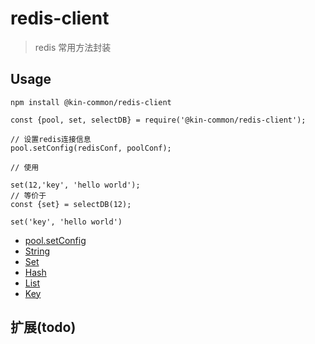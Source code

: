 # redis-client

> redis 常用方法封装

## Usage

    npm install @kin-common/redis-client

    const {pool, set, selectDB} = require('@kin-common/redis-client');

    // 设置redis连接信息
    pool.setConfig(redisConf, poolConf);

    // 使用

    set(12,'key', 'hello world');
    // 等价于
    const {set} = selectDB(12);

    set('key', 'hello world')

-   [pool.setConfig](docs/redisPool.md)
-   [String](docs/string.md)
-   [Set](docs/set.md)
-   [Hash](docs/hash.md)
-   [List](docs/list.md)
-   [Key](docs/key.md)

## 扩展(todo)

